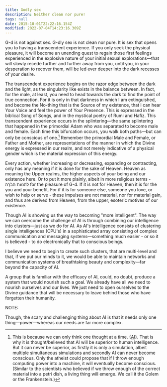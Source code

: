 ```yaml
---
title: Godly sex
description: Neither clean nor pure!
tags: null
date: 2015-10-01T22:22:16.154Z
modified: 2022-07-04T14:23:16.309Z
---
```


G-d is not against sex. G-dly sex is not clean nor pure. It is sex that opens you to having a transcendent experience. If you only seek the physical pleasure, it will become an unending quest to regain those first feelings experienced in the explosive nature of your initial sexual explorations&mdash;that will slowly recede further and further away from you, until you, in your desperation to recover them, will be led ever deeper into the dark recesses of your desire.

The transcendent experience begins on the razor edge between the dark and the light, as the singularity like exists in the balance between. In fact, for the male, at least, you need to head towards the dark to find the point of true connection. For it is only in that darkness in which I am extinguished, and become the No-thing that is the Source of my existence, that I can hear Your Voice and feel the power of Your Presence. This is expressed in the biblical Song of Songs, and in the mystical poetry of Rumi and Hafiz. This transcendent experience occurs in the splintering&mdash;the same splintering that happened in the primordial Adam who was separated to become male and female. Each time this bifurcation occurs, you walk both paths&mdash;but can only be conscious of one.[^1] Remember the primordial Male and Female, or Father and Mother, are representations of the manner in which the Divine energy is expressed in our realm, and not merely indicative of a physical gender which is the material expression of this energy.

Every action, whether increasing or decreasing, expanding or contracting, only has any meaning if it is done for the sake of Heaven. Heaven as meaning the Upper realms, the higher aspects of your being and our existence here. Or to put it more plainly, albeit in more religious terms - להנעת הבֹרֶה for the pleasure of G-d. If it is not for Heaven, then it is for the you and your benefit. For if it is for someone else, someone you love, or wish to help or serve - these impulses are not material, nor for material gain, and thus are derived from Heaven, from the upper, esoteric motives of our existence.

[^1]: This is because we can only think one thought at a time. {[AI](...html)}. That is why it is thought/believed that AI will be superior to human intelligence. But it can never be superior, as firstly it is only a simulation, albeit multiple simultaneous simulations and secondly AI can never become conscious. Only the atheist could propose that if I throw enough computing power into a machine, it will eventually become conscious. (Similar to the scientists who believed if we throw enough of the correct material into a petri dish, a living thing will emerge. We call it the Golem or the Frankenstein.)

Though AI is showing us the way to becoming "more intelligent". The way we can overcome the challenge of AI is through combining our intelligence into clusters&mdash;just as we do for AI. As AI's intelligence consists of clustering single intelligences (CPU's) in a sophisticated array consisting of complex communication and messaging systems&mdash;something much easier - or so it is believed - to do electronically that to conscious beings.

I believe we need to begin to create such clusters, that are multi-level and that, if we put our minds to it, we would be able to maintain networks and communication systems of breathtaking beauty and complexity&mdash;far beyond the capacity of AI.

A group that is familiar with the efficacy of AI, could, no doubt, produce a system that would nourish such a goal. We already have all we need to nourish ourselves and our lives. We just need to open ourselves to the Divine guidance that will be necessary to leave behind those who have forgetten their humanity.

NOTE:

Though, the scary and challenging thing about AI is that it needs only one thing&mdash;power&mdash;whereas our needs are far more complex.
